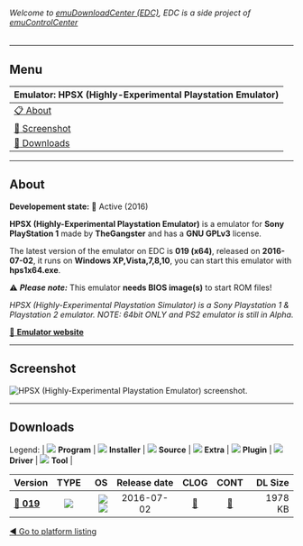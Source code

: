 ###### Welcome to [emuDownloadCenter (EDC)](https://github.com/PhoenixInteractiveNL/emuDownloadCenter/wiki/), EDC is a side project of [emuControlCenter](https://github.com/PhoenixInteractiveNL/emuControlCenter/wiki/)
***
## Menu
| **Emulator: HPSX (Highly-Experimental Playstation Emulator)** |
|:---------|
| [:clipboard: About](#about) |
| [:sunrise: Screenshot](#screenshot) |
| [:floppy_disk: Downloads](#downloads) |
***
## About
**Developement state:** :large_blue_circle: Active (2016)

**HPSX (Highly-Experimental Playstation Emulator)** is a emulator for **Sony PlayStation 1** made by **TheGangster** and has a **GNU GPLv3** license.

The latest version of the emulator on EDC is **019 (x64)**, released on **2016-07-02**, it runs on **Windows XP,Vista,7,8,10**, you can start this emulator with **hps1x64.exe**.

:warning: _**Please note:**_ This emulator **needs BIOS image(s)** to start ROM files!

_HPSX (Highly-Experimental Playstation Simulator) is a Sony Playstation 1 & Playstation 2 emulator. NOTE: 64bit ONLY and PS2 emulator is still in Alpha._

[:link: **Emulator website**](https://sourceforge.net/projects/hpsx64/)
***
## Screenshot
![](https://raw.githubusercontent.com/PhoenixInteractiveNL/emuDownloadCenter/master/hooks/hpsx64/emulator_screen_01.jpg "HPSX (Highly-Experimental Playstation Emulator) screenshot.")
***
## Downloads
Legend: | 
![](https://raw.githubusercontent.com/wiki/PhoenixInteractiveNL/emuDownloadCenter/images_misc/icon_program_24.png) **Program** | 
![](https://raw.githubusercontent.com/wiki/PhoenixInteractiveNL/emuDownloadCenter/images_misc/icon_installer_24.png) **Installer** | 
![](https://raw.githubusercontent.com/wiki/PhoenixInteractiveNL/emuDownloadCenter/images_misc/icon_source_code_24.png) **Source** | 
![](https://raw.githubusercontent.com/wiki/PhoenixInteractiveNL/emuDownloadCenter/images_misc/icon_extra_24.png) **Extra** | 
![](https://raw.githubusercontent.com/wiki/PhoenixInteractiveNL/emuDownloadCenter/images_misc/icon_plugin_24.png) **Plugin** | 
![](https://raw.githubusercontent.com/wiki/PhoenixInteractiveNL/emuDownloadCenter/images_misc/icon_driver_24.png) **Driver** | 
![](https://raw.githubusercontent.com/wiki/PhoenixInteractiveNL/emuDownloadCenter/images_misc/icon_tool_24.png) **Tool** | 
 
| Version | TYPE | OS | Release date | CLOG | CONT | DL Size |
|:--------|:----:|---:|:------------:|:----:|:----:|--------:|
| [:floppy_disk: **019**](https://github.com/PhoenixInteractiveNL/edc-repo0005/raw/master/hpsx64/019.7z) | ![](https://raw.githubusercontent.com/wiki/PhoenixInteractiveNL/emuDownloadCenter/images_misc/icon_program_24.png) | ![](https://raw.githubusercontent.com/wiki/PhoenixInteractiveNL/emuDownloadCenter/images_misc/logo_windows_24.png)![](https://raw.githubusercontent.com/wiki/PhoenixInteractiveNL/emuDownloadCenter/images_misc/icon_64-bit_24.png) | 2016-07-02 | [:page_facing_up:](https://github.com/PhoenixInteractiveNL/edc-repo0005/blob/master/hpsx64/019_changelog.txt) | [:mag_right:](https://github.com/PhoenixInteractiveNL/edc-repo0005/blob/master/hpsx64/019_contents.txt) | 1978 KB |

[:arrow_backward: Go to platform listing](https://github.com/PhoenixInteractiveNL/emuDownloadCenter/wiki/EDC-Platform-List)
